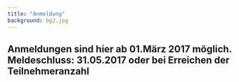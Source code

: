 ```yaml
---
title: "Anmeldung"
background: bg2.jpg
---
```

## Anmeldungen sind hier ab 01.März 2017 möglich. Meldeschluss: 31.05.2017 oder bei Erreichen der Teilnehmeranzahl ##

